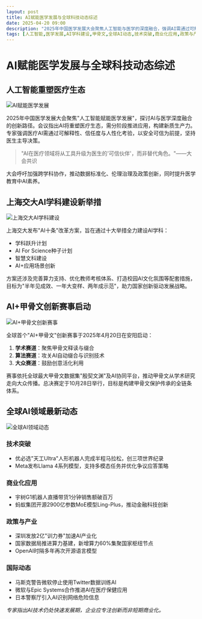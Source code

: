 ```yaml
---
layout: post
title: AI赋能医学发展与全球科技动态综述
date: 2025-04-20 09:00
description: "2025年中国医学发展大会聚焦人工智能与医学的深度融合，强调AI需通过可解释性、信任度与人性化考验，成为医生的可信伙伴。上海交大发布AI学科建设十大举措，推动AI学科发展。全球首个AI+甲骨文创新赛事启动，推动甲骨文保护传承。全球AI领域动态包括技术突破、商业化应用、政策与产业及国际动态，显示AI技术快速发展。"
tags: [人工智能,医学发展,AI学科建设,甲骨文,全球AI动态,技术突破,商业化应用,政策与产业,国际动态]
---
```


# AI赋能医学发展与全球科技动态综述

## 人工智能重塑医疗生态

![AI赋能医学发展](https://s.coze.cn/t/lbynF5lpudM/ "AI在医疗领域的应用")

2025年中国医学发展大会聚焦"人工智能赋能医学发展"，探讨AI与医学深度融合的创新路径。会议指出AI将重塑医疗生态，需分阶段推进应用，构建新质生产力。专家强调医疗AI需通过可解释性、信任度与人性化考验，以安全可信为前提，坚持医生主导决策。

> "AI在医疗领域将从工具升级为医生的'可信伙伴'，而非替代角色。"——大会共识

大会呼吁加强跨学科协作，推动数据标准化、伦理治理及政策创新，同时提升医学教育中AI素养。

## 上海交大AI学科建设新举措

![上海交大AI学科建设](https://s.coze.cn/t/AaXr2qIqWqk/ "上海交大AI学科建设")

上海交大发布"AI十条"改革方案，旨在通过十大举措全力建设AI学科：
- 学科跃升计划
- AI For Science种子计划
- 智慧文科建设
- AI+应用场景创新

方案还涉及完善算力支持、优化教师考核体系、打造校园AI文化氛围等配套措施，目标为"半年见成效、一年大变样、两年成示范"，助力国家创新驱动发展战略。

## AI+甲骨文创新赛事启动

![AI+甲骨文创新赛事](https://s.coze.cn/t/tKTd1IELvnY/ "AI+甲骨文创新赛事")

全球首个"AI+甲骨文"创新赛事于2025年4月20日在安阳启动：
1. **学术赛道**：聚焦甲骨文释读与缀合
2. **算法赛道**：攻关AI自动缀合与识别技术
3. **大众赛道**：鼓励创意活化利用

赛事依托全球最大甲骨文数据集"殷契文渊"及AI协同平台，推动甲骨文从学术研究走向大众传播。总决赛定于10月28日举行，目标是构建甲骨文保护传承的全链条体系。

## 全球AI领域最新动态

![全球AI领域动态](https://s.coze.cn/t/-fqxAFO_Gt0/ "全球AI技术发展")

### 技术突破
- 优必选"天工Ultra"人形机器人完成半程马拉松，创三项世界纪录
- Meta发布Llama 4系列模型，支持多模态任务并优化争议应答策略

### 商业化应用
- 宇树G1机器人直播带货1分钟销售额破百万
- 蚂蚁集团开源2900亿参数MoE模型Ling-Plus，推动金融科技创新

### 政策与产业
- 深圳发放2亿"训力券"加速AI产业化
- 国家数据局推进算力基建，新增算力60%集聚国家枢纽节点
- OpenAI时隔多年再次开源语言模型

### 国际动态
- 马斯克警告微软停止使用Twitter数据训练AI
- 微软与Epic Systems合作推进AI在医疗保健应用
- 日本警察厅引入AI识别网络危险信息

*专家指出AI技术仍处快速发展期，企业应专注创新而非短期商业化。*

